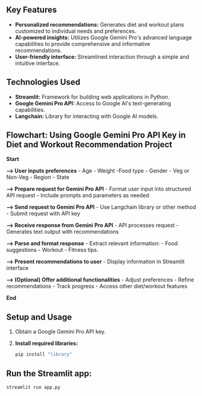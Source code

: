 ## Key Features

- **Personalized recommendations:** Generates diet and workout plans customized to individual needs and preferences.
- **AI-powered insights:** Utilizes Google Gemini Pro's advanced language capabilities to provide comprehensive and informative recommendations.
- **User-friendly interface:** Streamlined interaction through a simple and intuitive interface.

## Technologies Used

- **Streamlit:** Framework for building web applications in Python.
- **Google Gemini Pro API:** Access to Google AI's text-generating capabilities.
- **Langchain:** Library for interacting with Google AI models.

## Flowchart: Using Google Gemini Pro API Key in Diet and Workout Recommendation Project

**Start**

**--> User inputs preferences** - Age - Weight -Food type - Gender - Veg or Non-Veg - Region - State

**--> Prepare request for Gemini Pro API** - Format user input into structured API request - Include prompts and parameters as needed

**--> Send request to Gemini Pro API** - Use Langchain library or other method - Submit request with API key

**--> Receive response from Gemini Pro API** - API processes request - Generates text output with recommendations

**--> Parse and format response** - Extract relevant information: - Food suggestions - Workout - Fitness tips.

**--> Present recommendations to user** - Display information in Streamlit interface

**--> (Optional) Offer additional functionalities** - Adjust preferences - Refine recommendations - Track progress - Access other diet/workout features

**End**

## Setup and Usage

1. Obtain a Google Gemini Pro API key.
2. **Install required libraries:**

   ```bash
   pip install "library"

## Run the Streamlit app:

  ````Bash
  streamlit run app.py  
